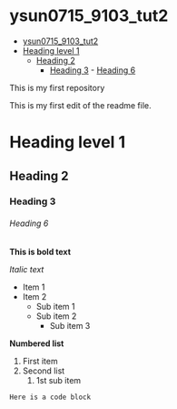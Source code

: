 # ysun0715_9103_tut2
- [ysun0715\_9103\_tut2](#ysun0715_9103_tut2)
- [Heading level 1](#heading-level-1)
  - [Heading 2](#heading-2)
    - [Heading 3](#heading-3)
          - [Heading 6](#heading-6)


This is my first repository

This is my first edit of the readme file.

# Heading level 1
## Heading 2
### Heading 3

###### Heading 6

**This is bold text**

*Italic text*

- Item 1
- Item 2
    - Sub item 1
    - Sub item 2
        - Sub item 3

**Numbered list**
1. First item
2. Second list
    1. 1st sub item

```
Here is a code block
```
